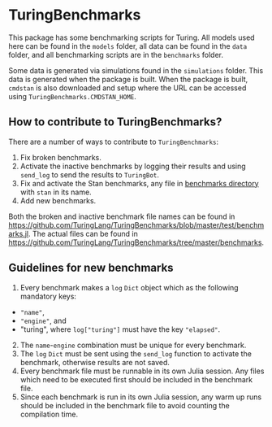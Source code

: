 # TuringBenchmarks 

This package has some benchmarking scripts for Turing. All models used here can be found in the `models` folder, all data can be found in the `data` folder, and all benchmarking scripts are in the `benchmarks` folder. 

Some data is generated via simulations found in the `simulations` folder. This data is generated when the package is built. When the package is built, `cmdstan` is also downloaded and setup where the URL can be accessed using `TuringBenchmarks.CMDSTAN_HOME`.

## How to contribute to TuringBenchmarks?

There are a number of ways to contribute to `TuringBenchmarks`:
1. Fix broken benchmarks.
2. Activate the inactive benchmarks by logging their results and using `send_log` to send the results to `TuringBot`.
3. Fix and activate the Stan benchmarks, any file in [benchmarks directory](https://github.com/TuringLang/TuringBenchmarks/tree/master/benchmarks) with `stan` in its name.
4. Add new benchmarks.

Both the broken and inactive benchmark file names can be found in https://github.com/TuringLang/TuringBenchmarks/blob/master/test/benchmarks.jl. The actual files can be found in https://github.com/TuringLang/TuringBenchmarks/tree/master/benchmarks.

## Guidelines for new benchmarks

1. Every benchmark makes a `log` `Dict` object which as the following mandatory keys:
 - `"name"`,
 - `"engine"`, and
 - "turing", where `log["turing"]` must have the key `"elapsed"`.
2. The `name`-`engine` combination must be unique for every benchmark.
3. The `log` `Dict` must be sent using the `send_log` function to activate the benchmark, otherwise results are not saved.
4. Every benchmark file must be runnable in its own Julia session. Any files which need to be executed first should be included in the benchmark file.
5. Since each benchmark is run in its own Julia session, any warm up runs should be included in the benchmark file to avoid counting the compilation time.
